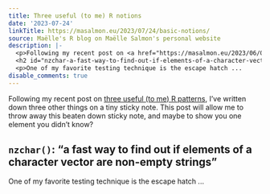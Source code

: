 ```yaml
---
title: Three useful (to me) R notions
date: '2023-07-24'
linkTitle: https://masalmon.eu/2023/07/24/basic-notions/
source: Maëlle's R blog on Maëlle Salmon's personal website
description: |-
  <p>Following my recent post on <a href="https://masalmon.eu/2023/06/06/basic-patterns/">three useful (to me) R patterns</a>, I&rsquo;ve written down three other things on a tiny sticky note. This post will allow me to throw away this beaten down sticky note, and maybe to show you one element you didn&rsquo;t know?</p>
  <h2 id="nzchar-a-fast-way-to-find-out-if-elements-of-a-character-vector-are-non-empty-strings"><code>nzchar()</code>: &ldquo;a fast way to find out if elements of a character vector are non-empty strings&rdquo;</h2>
  <p>One of my favorite testing technique is the escape hatch ...
disable_comments: true
---
```

<p>Following my recent post on <a href="https://masalmon.eu/2023/06/06/basic-patterns/">three useful (to me) R patterns</a>, I&rsquo;ve written down three other things on a tiny sticky note. This post will allow me to throw away this beaten down sticky note, and maybe to show you one element you didn&rsquo;t know?</p>
<h2 id="nzchar-a-fast-way-to-find-out-if-elements-of-a-character-vector-are-non-empty-strings"><code>nzchar()</code>: &ldquo;a fast way to find out if elements of a character vector are non-empty strings&rdquo;</h2>
<p>One of my favorite testing technique is the escape hatch ...